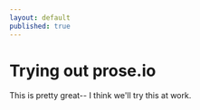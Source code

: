 ```yaml
---
layout: default
published: true
---
```


# Trying out prose.io

This is pretty great-- I think we'll try this at work.